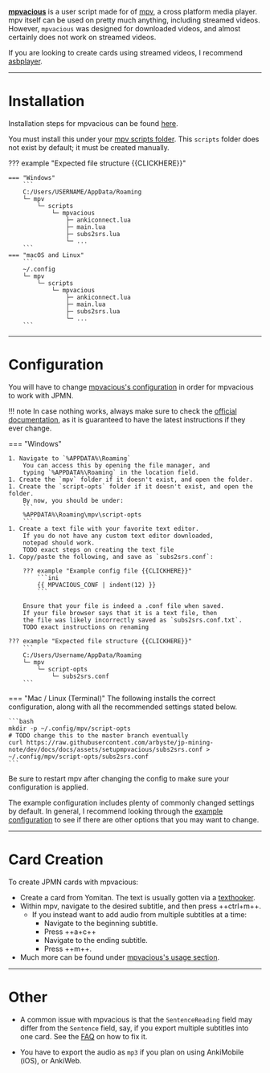 
[**mpvacious**](https://github.com/Ajatt-Tools/mpvacious)
is a user script made for of [mpv](https://mpv.io/), a cross platform media player.
mpv itself can be used on pretty much anything, including streamed videos.
However, `mpvacious` was designed for downloaded videos,
and almost certainly does not work on streamed videos.

If you are looking to create cards using streamed videos, I recommend [asbplayer](setupasbplayer.md).

---

# Installation

Installation steps for mpvacious can be found
[here](https://github.com/Ajatt-Tools/mpvacious#installation).

You must install this under your
[mpv scripts folder](https://github.com/mpv-player/mpv/wiki/User-Scripts).
This `scripts` folder does not exist by default; it must be created manually.

<!--
For some reason, the standard tree format doesn't show up properly on browsers?
The dash is shown as two characters instead of one...
-->

??? example "Expected file structure {{CLICKHERE}}"

    === "Windows"
        ```
        C:/Users/USERNAME/AppData/Roaming
        └─ mpv
            └─ scripts
                └─ mpvacious
                    ├─ ankiconnect.lua
                    ├─ main.lua
                    ├─ subs2srs.lua
                    └─ ...
        ```
    === "macOS and Linux"
        ```
        ~/.config
        └─ mpv
            └─ scripts
                └─ mpvacious
                    ├─ ankiconnect.lua
                    ├─ main.lua
                    ├─ subs2srs.lua
                    └─ ...
        ```

---

# Configuration

You will have to change [mpvacious's configuration](https://github.com/Ajatt-Tools/mpvacious#configuration)
in order for mpvacious to work with JPMN.

!!! note
    In case nothing works, always make sure to check the
    [official documentation](https://github.com/Ajatt-Tools/mpvacious#configuration),
    as it is guaranteed to have the latest instructions if they ever change.

=== "Windows"

    1. Navigate to `%APPDATA%\Roaming`
        You can access this by opening the file manager, and
        typing `%APPDATA%\Roaming` in the location field.
    1. Create the `mpv` folder if it doesn't exist, and open the folder.
    1. Create the `script-opts` folder if it doesn't exist, and open the folder.
        By now, you should be under:
        ```
        %APPDATA%\Roaming\mpv\script-opts
        ```
    1. Create a text file with your favorite text editor.
        If you do not have any custom text editor downloaded,
        notepad should work.
        TODO exact steps on creating the text file
    1. Copy/paste the following, and save as `subs2srs.conf`:

        ??? example "Example config file {{CLICKHERE}}"
            ```ini
            {{ MPVACIOUS_CONF | indent(12) }}
            ```

        Ensure that your file is indeed a .conf file when saved.
        If your file browser says that it is a text file, then
        the file was likely incorrectly saved as `subs2srs.conf.txt`.
        TODO exact instructions on renaming

    ??? example "Expected file structure {{CLICKHERE}}"
        ```
        C:/Users/Username/AppData/Roaming
        └─ mpv
            └─ script-opts
                └─ subs2srs.conf
        ```



=== "Mac / Linux (Terminal)"
    The following installs the correct configuration,
    along with all the recommended settings stated below.

    ```bash
    mkdir -p ~/.config/mpv/script-opts
    # TODO change this to the master branch eventually
    curl https://raw.githubusercontent.com/arbyste/jp-mining-note/dev/docs/docs/assets/setupmpvacious/subs2srs.conf > ~/.config/mpv/script-opts/subs2srs.conf
    ```

Be sure to restart mpv after changing the config to make sure your configuration is applied.


The example configuration includes plenty of commonly changed settings by default.
In general, I recommend looking through the
[example configuration](https://github.com/Ajatt-Tools/mpvacious/blob/master/.github/RELEASE/subs2srs.conf)
to see if there are other options that you may want to change.

---

# Card Creation

To create JPMN cards with mpvacious:

- Create a card from Yomitan.
    The text is usually gotten via a
    [texthooker](setuptextmedia.md#getting-the-text-to-create-the-cards).
- Within mpv, navigate to the desired subtitle, and then press ++ctrl+m++.
    - If you instead want to add audio from multiple subtitles at a time:
        - Navigate to the beginning subtitle.
        - Press ++a+c++
        - Navigate to the ending subtitle.
        - Press ++m++.
- Much more can be found under [mpvacious's usage section](https://github.com/Ajatt-Tools/mpvacious#usage).

---


# Other

* A common issue with mpvacious is that
    the `SentenceReading` field may differ from the `Sentence` field,
    say, if you export multiple subtitles into one card.
    See the
    [FAQ](faq.md#the-sentencereading-field-is-not-updated-is-different-from-the-sentence-field)
    on how to fix it.

* You have to export the audio as `mp3` if you plan on using AnkiMobile (iOS), or AnkiWeb.


